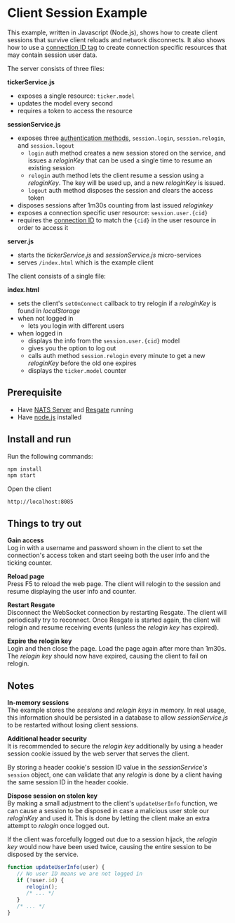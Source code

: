 # Client Session Example

This example, written in Javascript (Node.js), shows how to create client sessions that survive client reloads and network disconnects. It also shows how to use a [connection ID tag](../../docs/res-client-protocol.md#connection-id-tag) to create connection specific resources that may contain session user data.

The server consists of three files:

**tickerService.js**
* exposes a single resource: `ticker.model`
* updates the model every second
* requires a token to access the resource

**sessionService.js**
* exposes three [authentication methods](../../docs/res-service-protocol.md#auth-request), `session.login`, `session.relogin`, and `session.logout`
	* `login` auth method creates a new session stored on the service, and issues a *reloginKey* that can be used a single time to resume an existing session
	* `relogin` auth method lets the client resume a session using a *reloginKey*. The key will be used up, and a new *reloginKey* is issued.
	* `logout` auth method disposes the session and clears the access token
* disposes sessions after 1m30s counting from last issued *reloginkey*
* exposes a connection specific user resource: `session.user.{cid}`
* requires the [connection ID](../../docs/res-protocol.md#connection-ids) to match the `{cid}` in the user resource in order to access it

**server.js**
* starts the *tickerService.js* and *sessionService.js* micro-services
* serves `/index.html` which is the example client


The client consists of a single file:

**index.html**
* sets the client's `setOnConnect` callback to try relogin if a *reloginKey* is found in *localStorage*
* when not logged in
	* lets you login with different users
* when logged in
	* displays the info from the `session.user.{cid}` model
	* gives you the option to log out
	* calls auth method `session.relogin` every minute to get a new *reloginKey* before the old one expires
	* displays the `ticker.model` counter

## Prerequisite

* Have [NATS Server](https://nats.io/download/nats-io/gnatsd/) and [Resgate](https://github.com/jirenius/resgate) running
* Have [node.js](https://nodejs.org/en/download/) installed

## Install and run

Run the following commands:
```bash
npm install
npm start
```
Open the client
```
http://localhost:8085
```

## Things to try out

**Gain access**  
Log in with a username and password shown in the client to set the connection's access token and start seeing both the user info and the ticking counter.

**Reload page**  
Press F5 to reload the web page. The client will relogin to the session and resume displaying the user info and counter.

**Restart Resgate**  
Disconnect the WebSocket connection by restarting Resgate. The client will periodically try to reconnect. Once Resgate is started again, the client will relogin and resume receiving events (unless the *relogin key* has expired).

**Expire the relogin key**  
Login and then close the page. Load the page again after more than 1m30s. The *relogin key* should now have expired, causing the client to fail on relogin.

## Notes

**In-memory sessions**  
The example stores the *sessions* and *relogin keys* in memory. In real usage, this information should be persisted in a database to allow *sessionService.js* to be restarted without losing client sessions.

**Additional header security**  
It is recommended to secure the *relogin key* additionally by using a header session cookie issued by the web server that serves the client.

By storing a header cookie's session ID value in the *sessionService's* `session` object, one can validate that any *relogin* is done by a client having the same session ID in the header cookie.

**Dispose session on stolen key**  
By making a small adjustment to the client's `updateUserInfo` function, we can cause a session to be disposed in case a malicious user stole our *reloginKey* and used it. This is done by letting the client make an extra attempt to *relogin* once logged out.

If the client was forcefully logged out due to a session hijack, the *relogin key* would now have been used twice, causing the entire session to be disposed by the service.

```javascript
function updateUserInfo(user) {
   // No user ID means we are not logged in
   if (!user.id) {
      relogin();
      /* ... */
   }
   /* ... */
}
```